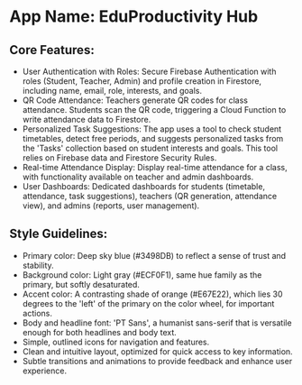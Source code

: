 # **App Name**: EduProductivity Hub

## Core Features:

- User Authentication with Roles: Secure Firebase Authentication with roles (Student, Teacher, Admin) and profile creation in Firestore, including name, email, role, interests, and goals.
- QR Code Attendance: Teachers generate QR codes for class attendance. Students scan the QR code, triggering a Cloud Function to write attendance data to Firestore.
- Personalized Task Suggestions: The app uses a tool to check student timetables, detect free periods, and suggests personalized tasks from the 'Tasks' collection based on student interests and goals. This tool relies on Firebase data and Firestore Security Rules.
- Real-time Attendance Display: Display real-time attendance for a class, with functionality available on teacher and admin dashboards.
- User Dashboards: Dedicated dashboards for students (timetable, attendance, task suggestions), teachers (QR generation, attendance view), and admins (reports, user management).

## Style Guidelines:

- Primary color: Deep sky blue (#3498DB) to reflect a sense of trust and stability.
- Background color: Light gray (#ECF0F1), same hue family as the primary, but softly desaturated.
- Accent color: A contrasting shade of orange (#E67E22), which lies 30 degrees to the 'left' of the primary on the color wheel, for important actions.
- Body and headline font: 'PT Sans', a humanist sans-serif that is versatile enough for both headlines and body text.
- Simple, outlined icons for navigation and features.
- Clean and intuitive layout, optimized for quick access to key information.
- Subtle transitions and animations to provide feedback and enhance user experience.